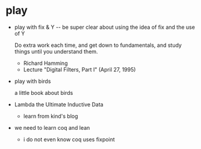 # play

- play with fix & Y -- be super clear about using the idea of fix and the use of Y

  Do extra work each time,
  and get down to fundamentals,
  and study things until you understand them.
  - Richard Hamming
  - Lecture "Digital Filters, Part I" (April 27, 1995)

- play with birds

  a little book about birds

- Lambda the Ultimate Inductive Data

  - learn from kind's blog

- we need to learn coq and lean

  - i do not even know coq uses fixpoint
